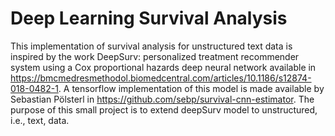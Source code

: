 # Deep Learning Survival Analysis

This implementation of survival analysis for unstructured text data is inspired by the work 
DeepSurv: personalized treatment recommender system using a Cox proportional hazards deep neural network available in https://bmcmedresmethodol.biomedcentral.com/articles/10.1186/s12874-018-0482-1. A tensorflow implementation of this model is made available by Sebastian Pölsterl in https://github.com/sebp/survival-cnn-estimator. The purpose of this small project is to extend deepSurv model to unstructured, i.e., text, data.



